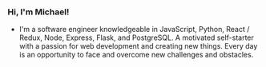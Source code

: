### Hi, I'm Michael!
- I'm a software engineer knowledgeable in JavaScript, Python, React / Redux, Node, Express, Flask, and PostgreSQL. A motivated self-starter with a passion for web development and creating new things. Every day is an opportunity to face and overcome new challenges and obstacles.
<!--
**Machaelmus/Machaelmus** is a ✨ _special_ ✨ repository because its `README.md` (this file) appears on your GitHub profile.

Here are some ideas to get you started:

- 🔭 I’m currently working on ...
- 🌱 I’m currently learning ...
- 👯 I’m looking to collaborate on ...
- 🤔 I’m looking for help with ...
- 💬 Ask me about ...
- 📫 How to reach me: ...
- 😄 Pronouns: ...
- ⚡ Fun fact: ...
-->
